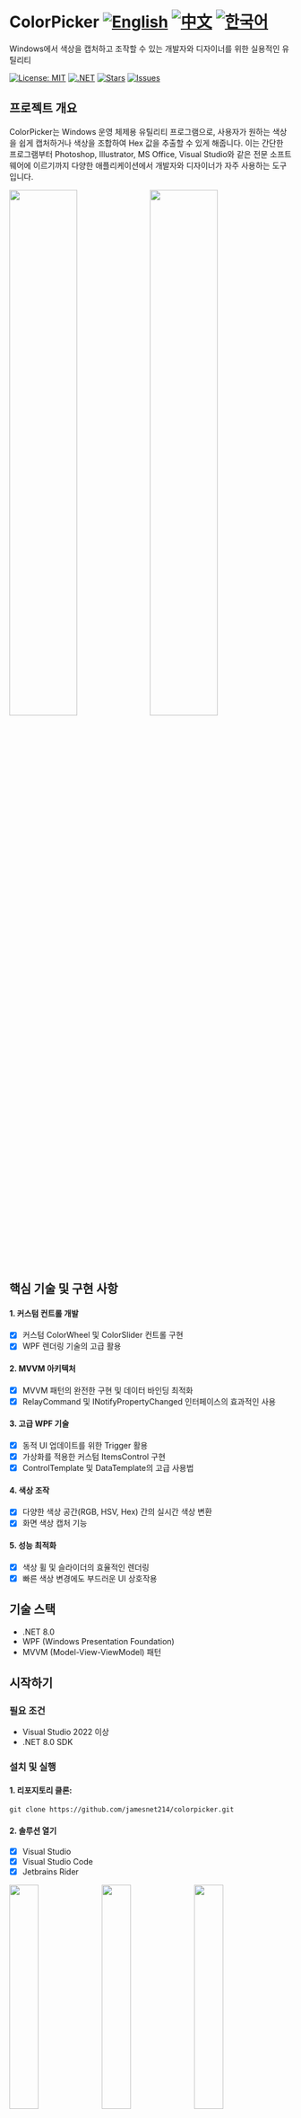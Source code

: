 # ColorPicker [![English](https://img.shields.io/badge/Language-English-blue.svg)](README.md) [![中文](https://img.shields.io/badge/docs-中文-red.svg)](README.zh-CN.md) [![한국어](https://img.shields.io/badge/Language-한국어-green.svg)](README.ko.md)

Windows에서 색상을 캡처하고 조작할 수 있는 개발자와 디자이너를 위한 실용적인 유틸리티

[![License: MIT](https://img.shields.io/badge/License-MIT-yellow.svg)](https://opensource.org/licenses/MIT)
[![.NET](https://img.shields.io/badge/.NET-8.0-blue.svg)](https://dotnet.microsoft.com/download)
[![Stars](https://img.shields.io/github/stars/jamesnet214/colorpicker.svg)](https://github.com/jamesnet214/colorpicker/stargazers)
[![Issues](https://img.shields.io/github/issues/jamesnet214/colorpicker.svg)](https://github.com/jamesnet214/colorpicker/issues)

## 프로젝트 개요
ColorPicker는 Windows 운영 체제용 유틸리티 프로그램으로, 사용자가 원하는 색상을 쉽게 캡처하거나 색상을 조합하여 Hex 값을 추출할 수 있게 해줍니다. 이는 간단한 프로그램부터 Photoshop, Illustrator, MS Office, Visual Studio와 같은 전문 소프트웨어에 이르기까지 다양한 애플리케이션에서 개발자와 디자이너가 자주 사용하는 도구입니다.

<img src="https://github.com/user-attachments/assets/37891327-e967-445e-b2ec-2bc9885b254e" width="49%"/>
<img src="https://github.com/user-attachments/assets/f8e136c0-7cfd-4990-bc4b-e3872138f908" width="49%"/>

## 핵심 기술 및 구현 사항
#### 1. 커스텀 컨트롤 개발
- [x] 커스텀 ColorWheel 및 ColorSlider 컨트롤 구현
- [x] WPF 렌더링 기술의 고급 활용

#### 2. MVVM 아키텍처
- [x] MVVM 패턴의 완전한 구현 및 데이터 바인딩 최적화
- [x] RelayCommand 및 INotifyPropertyChanged 인터페이스의 효과적인 사용

#### 3. 고급 WPF 기술
- [x] 동적 UI 업데이트를 위한 Trigger 활용
- [x] 가상화를 적용한 커스텀 ItemsControl 구현
- [x] ControlTemplate 및 DataTemplate의 고급 사용법

#### 4. 색상 조작
- [x] 다양한 색상 공간(RGB, HSV, Hex) 간의 실시간 색상 변환
- [x] 화면 색상 캡처 기능

#### 5. 성능 최적화
- [x] 색상 휠 및 슬라이더의 효율적인 렌더링
- [x] 빠른 색상 변경에도 부드러운 UI 상호작용

## 기술 스택
- .NET 8.0
- WPF (Windows Presentation Foundation)
- MVVM (Model-View-ViewModel) 패턴

## 시작하기
### 필요 조건
- Visual Studio 2022 이상
- .NET 8.0 SDK

### 설치 및 실행
#### 1. 리포지토리 클론:
```
git clone https://github.com/jamesnet214/colorpicker.git
```
#### 2. 솔루션 열기
- [x] Visual Studio
- [x] Visual Studio Code
- [x] Jetbrains Rider

<img src="https://github.com/user-attachments/assets/af70f422-7057-4e77-a54d-042ee8358d2a" width="32%"/>
<img src="https://github.com/user-attachments/assets/e4feaa10-a107-4b58-8d13-1d8be620ec62" width="32%"/>
<img src="https://github.com/user-attachments/assets/5ff487f6-55e4-43e1-9abf-f8d419ee6943" width="32%"/>

#### 3. 빌드 및 실행
- [x] Windows 11 권장

## 사용 방법
1. ColorPicker 애플리케이션 실행
2. 색상 휠이나 슬라이더를 사용하여 색상 선택
3. 스포이트 도구를 사용하여 화면에서 색상 캡처
4. 선택한 색상의 Hex, RGB 또는 HSV 값 확인 및 복사

## 기여하기
프로젝트 개선에 기여하고 싶으시다면 Pull Request를 보내주세요. 모든 형태의 기여를 환영합니다!

## 라이선스
이 프로젝트는 MIT 라이선스 하에 배포됩니다. 자세한 내용은 [LICENSE](https://github.com/jamesnet214/colorpicker/blob/main/LICENSE) 파일을 참조하세요.

## 연락처
- 웹사이트: https://jamesnet.dev
- 이메일: james@jamesnet.dev, vickyqu115@hotmail.com

ColorPicker로 색상 조작 기술을 탐험하고 여러분의 프로젝트에 적용해보세요!
